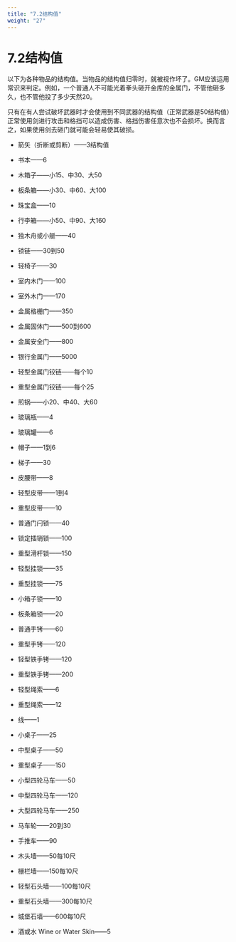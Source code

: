 ```yaml
---
title: "7.2结构值"
weight: "27"
---
```

# 7.2结构值

以下为各种物品的结构值。当物品的结构值归零时，就被视作坏了。GM应该运用常识来判定。例如，一个普通人不可能光着拳头砸开金库的金属门，不管他砸多久，也不管他投了多少天然20。

只有在有人尝试破坏武器时才会使用到不同武器的结构值（正常武器是50结构值）正常使用剑进行攻击和格挡可以造成伤害、格挡伤害任意次也不会损坏。换而言之，如果使用剑去砸门就可能会轻易使其破损。

- 箭矢（折断或剪断）——3结构值

- 书本——6

- 木箱子——小15、中30、大50

- 板条箱——小30、中60、大100

- 珠宝盒——10

- 行李箱——小50、中90、大160

- 独木舟或小艇——40

- 锁链——30到50

- 轻椅子——30

- 室内木门——100

- 室外木门——170

- 金属格栅门——350

- 金属固体门——500到600

- 金属安全门——800

- 银行金属门——5000

- 轻型金属门铰链——每个10

- 重型金属门铰链——每个25

- 煎锅——小20、中40、大60

- 玻璃瓶——4

- 玻璃罐——6

- 帽子——1到6

- 梯子——30

- 皮腰带——8

- 轻型皮带——1到4

- 重型皮带——10

- 普通门闩锁——40

- 锁定插销锁——100

- 重型滑杆锁——150

- 轻型挂锁——35

- 重型挂锁——75

- 小箱子锁——10

- 板条箱锁——20

- 普通手铐——60

- 重型手铐——120

- 轻型铁手铐——120

- 重型铁手铐——200

- 轻型绳索——6

- 重型绳索——12

- 线——1

- 小桌子——25

- 中型桌子——50

- 重型桌子——150

- 小型四轮马车——50

- 中型四轮马车——120

- 大型四轮马车——250

- 马车轮——20到30

- 手推车——90

- 木头墙——50每10尺

- 栅栏墙——150每10尺

- 轻型石头墙——100每10尺

- 重型石头墙——300每10尺

- 城堡石墙——600每10尺

- 酒或水 Wine or Water Skin——5
